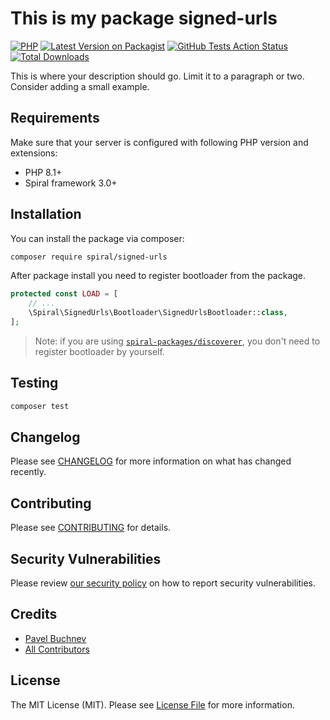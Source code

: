 # This is my package signed-urls

[![PHP](https://img.shields.io/packagist/php-v/spiral/signed-urls.svg?style=flat-square)](https://packagist.org/packages/spiral/signed-urls)
[![Latest Version on Packagist](https://img.shields.io/packagist/v/spiral/signed-urls.svg?style=flat-square)](https://packagist.org/packages/spiral/signed-urls)
[![GitHub Tests Action Status](https://img.shields.io/github/workflow/status/spiral/signed-urls/run-tests?label=tests&style=flat-square)](https://github.com/spiral/signed-urls/actions?query=workflow%3Arun-tests+branch%3Amain)
[![Total Downloads](https://img.shields.io/packagist/dt/spiral/signed-urls.svg?style=flat-square)](https://packagist.org/packages/spiral/signed-urls)

This is where your description should go. Limit it to a paragraph or two. Consider adding a small example.


## Requirements

Make sure that your server is configured with following PHP version and extensions:

- PHP 8.1+
- Spiral framework 3.0+


## Installation

You can install the package via composer:

```bash
composer require spiral/signed-urls
```

After package install you need to register bootloader from the package.

```php
protected const LOAD = [
    // ...
    \Spiral\SignedUrls\Bootloader\SignedUrlsBootloader::class,
];
```

> Note: if you are using [`spiral-packages/discoverer`](https://github.com/spiral-packages/discoverer),
> you don't need to register bootloader by yourself.

## Testing

```bash
composer test
```

## Changelog

Please see [CHANGELOG](CHANGELOG.md) for more information on what has changed recently.

## Contributing

Please see [CONTRIBUTING](.github/CONTRIBUTING.md) for details.

## Security Vulnerabilities

Please review [our security policy](../../security/policy) on how to report security vulnerabilities.

## Credits

- [Pavel Buchnev](https://github.com/butschster)
- [All Contributors](../../contributors)

## License

The MIT License (MIT). Please see [License File](LICENSE) for more information.
